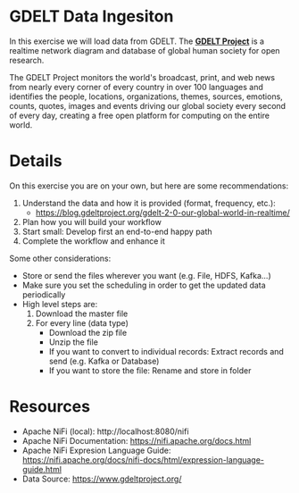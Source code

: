 # GDELT Data Ingesiton

In this exercise we will load data from GDELT. The [**GDELT Project**](https://www.gdeltproject.org/) is a realtime network diagram and database of global human society for open research.

The GDELT Project monitors the world's broadcast, print, and web news from nearly every corner of every country in over 100 languages and identifies the people, locations, organizations, themes, sources, emotions, counts, quotes, images and events driving our global society every second of every day, creating a free open platform for computing on the entire world.

# Details

On this exercise you are on your own, but here are some recommendations:

1. Understand the data and how it is provided (format, frequency, etc.):
   * https://blog.gdeltproject.org/gdelt-2-0-our-global-world-in-realtime/
2. Plan how you will build your workflow
3. Start small: Develop first an end-to-end happy path
4. Complete the workflow and enhance it

Some other considerations:

* Store or send the files wherever you want (e.g. File, HDFS, Kafka...)
* Make sure you set the scheduling in order to get the updated data periodically
* High level steps are:
  1. Download the master file
  2. For every line (data type)
     * Download the zip file
     * Unzip the file
     * If you want to convert to individual records: Extract records and send (e.g. Kafka or Database)
     * If you want to store the file: Rename and store in folder

# Resources

* Apache NiFi (local): http://localhost:8080/nifi
* Apache NiFi Documentation: https://nifi.apache.org/docs.html
* Apache NiFi Expresion Language Guide: https://nifi.apache.org/docs/nifi-docs/html/expression-language-guide.html 
* Data Source: https://www.gdeltproject.org/
